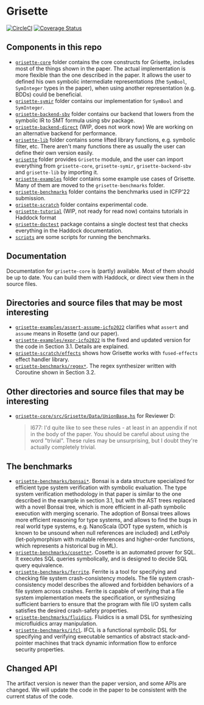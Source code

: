 # Grisette

[![CircleCI](https://circleci.com/gh/lsrcz/grisette-haskell/tree/main.svg?style=svg&circle-token=feae0d11f5760b7966cc8f694337f26317c26b1a)](https://circleci.com/gh/lsrcz/grisette-haskell/tree/main) [![Coverage Status](https://coveralls.io/repos/github/lsrcz/grisette-haskell/badge.svg?branch=main&t=ec2wZa&kill_cache=1)](https://coveralls.io/github/lsrcz/grisette-haskell?branch=main&t=ec2wZa&kill_cache=1)

## Components in this repo

- [`grisette-core`](grisette-core) folder contains the core constructs for Grisette, includes most of the things shown in the paper.
  The actual implementation is more flexible than the one described in the paper.
  It allows the user to defined his own symbolic intermediate representations (the `SymBool`, `SymInteger` types in the paper),
  when using another representation (e.g. BDDs) could be beneficial.
- [`grisette-symir`](grisette-symir) folder contains our implementation for `SymBool` and `SymInteger`.
- [`grisette-backend-sbv`](grisette-backend-sbv) folder contains our backend that lowers from the symbolic IR to SMT formula using sbv package.
- [`grisette-backend-direct`](grisette-backend-direct) (WIP, does not work now) We are working on an alternative backend for performance.
- [`grisette-lib`](grisette-lib) folder contains some lifted library functions, e.g. symbolic filter, etc.
  There aren't many functions there as usually the user can define their own version easily.
- [`grisette`](grisette) folder provides `Grisette` module, and the user can import everything from `grisette-core`, `grisette-symir`, `grisette-backend-sbv` and `grisette-lib` by importing it.
- [`grisette-examples`](grisette-examples) folder contains some example use cases of Grisette. Many of them are moved to the `grisette-benchmarks` folder.
- [`grisette-benchmarks`](grisette-benchmarks) folder contains the benchmarks used in ICFP'22 submission.
- [`grisette-scratch`](grisette-scratch) folder contains experimental code.
- [`grisette-tutorial`](grisette-tutorial) (WIP, not ready for read now) contains tutorials in Haddock format
- [`grisette-doctest`](grisette-doctest) package contains a single doctest test that checks everything in the Haddock documentation.
- [`scripts`](scripts) are some scripts for running the benchmarks.

## Documentation
Documentation for `grisette-core` is (partly) available. Most of them should be up to date.
You can build them with Haddock, or direct view them in the source files.

## Directories and source files that may be most interesting
- [`grisette-examples/assert-assume-icfp2022`](grisette-examples/assert-assume-icfp2022) clarifies what `assert` and `assume` means in Rosette (and our paper).
- [`grisette-examples/expr-icfp2022`](grisette-examples/expr-icfp2022) is the fixed and updated version for the code in Section 3.1.
   Details are explained.
- [`grisette-scratch/effects`](grisette-scratch/effects) shows how Grisette works with `fused-effects` effect handler library.
- [`grisette-benchmarks/regex*`](grisette-benchmarks/regex). The regex synthesizer written with Coroutine shown in Section 3.2.

## Other directories and source files that may be interesting
- [`grisette-core/src/Grisette/Data/UnionBase.hs`](grisette-core/src/Grisette/Data/UnionBase.hs) for Reviewer D:
  > l677: I'd quite like to see these rules - at least in an appendix if not in the body of the paper. You should be careful about using the word "trivial". These rules may be unsurprising, but I doubt they're actually completely trivial.

## The benchmarks
- [`grisette-benchmarks/bonsai*`](grisette-benchmarks/bonsai-lib/). Bonsai is a data structure specialized for efficient type system verification with symbolic evaluation.
The type system verification methodology in that paper is similar to the one described in the example in section 3.1,
but with the AST trees replaced with a novel Bonsai tree, which is more efficient in all-path symbolic execution with merging scenario.
The adoption of Bonsai trees allows more efficient reasoning for type systems, and allows to find the bugs in real world type systems,
e.g. NanoScala (DOT type system, which is known to be unsound when null references are included) and LetPoly (let-polymorphism with mutable references and higher-order functions, which represents a historical bug in ML).
- [`grisette-benchmarks/cosette*`](grisette-benchmarks/cosette/). Cosette is an automated prover for SQL.
It executes SQL queries symbolically, and is designed to decide SQL query equivalence.
- [`grisette-benchmarks/ferrite`](grisette-benchmarks/ferrite/). Ferrite is a tool for specifying and checking file system crash-consistency models. The file system crash-consistency model describes the allowed and forbidden behaviors of a file system across crashes. Ferrite is capable of verifying that a file system implementation meets the specification, or synthesizing sufficient barriers to ensure that the program with file I/O system calls satisfies the desired crash-safety properties.
- [`grisette-benchmarks/fluidics`](grisette-benchmarks/fluidics/). Fluidics is a small DSL for synthesizing microfluidics array manipulation.
- [`grisette-benchmarks/ifcl`](grisette-benchmarks/ifcl/). IFCL is a functional symbolic DSL for specifying and verifying executable semantics of abstract stack-and-pointer machines that track dynamic information flow to enforce security properties.

## Changed API
The artifact version is newer than the paper version, and some APIs are changed.
We will update the code in the paper to be consistent with the current status of the code.
